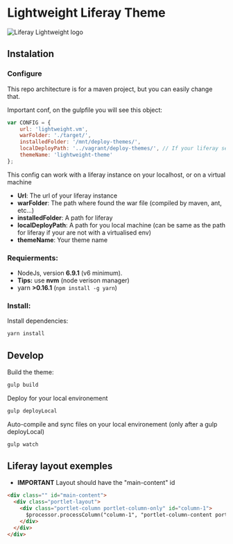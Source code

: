 # Lightweight Liferay Theme


![Liferay Lightweight logo](https://gitlab.savoirfairelinux.com/liferay-devel/lightweight-liferay-theme/raw/master/Logo.png)

## Instalation

### Configure

This repo architecture is for a maven project, but you can easily change that.

Important conf, on the gulpfile you will see this object:

```js
var CONFIG = {
    url: 'lightweight.vm',
    warFolder: './target/',
    installedFolder: '/mnt/deploy-themes/',
    localDeployPath: '../vagrant/deploy-themes/', // If your liferay server is on your machine (not on a VM), should be same as CONFIG.installedFolder
    themeName: 'lightweight-theme'
};
```

This config can work with a liferay instance on your localhost, or on a virtual machine

* **Url**: The url of your liferay instance
* **warFolder**: The path where found the war file (compiled by maven, ant, etc...)
* **installedFolder**: A path for liferay
* **localDeployPath**:  A path for you local machine (can be same as the path for liferay if your are not with a virtualised env)
* **themeName**: Your theme name

### Requierments:

* NodeJs, version **6.9.1** (v6 minimum).
* **Tips:** use **nvm** (node verison manager)
* yarn **>0.16.1** (`npm install -g yarn`)

### Install:

Install dependencies:

```sh
yarn install
```

## Develop


Build the theme:

```sh
gulp build
```

Deploy for your local environement

```sh
gulp deployLocal
```

Auto-compile and sync files on your local environement (only after a gulp deployLocal)

```sh
gulp watch
```


## Liferay layout exemples

* **IMPORTANT** Layout should have the "main-content" id

```html
<div class="" id="main-content">
  <div class="portlet-layout">
    <div class="portlet-column portlet-column-only" id="column-1">
      $processor.processColumn("column-1", "portlet-column-content portlet-column-content-only")
    </div>
  </div>
</div>
```
